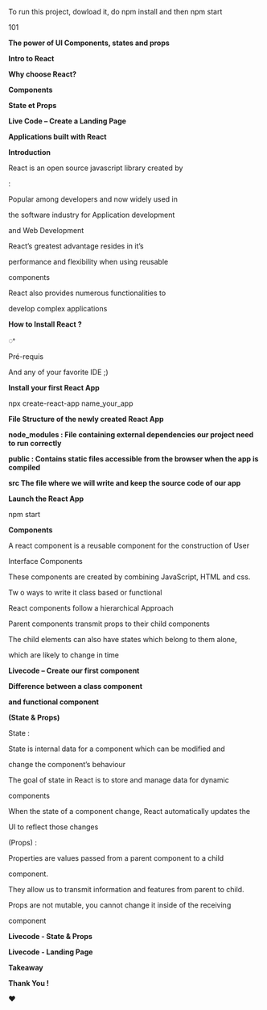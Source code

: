 To run this project, dowload it, do npm install and then npm start
 
 <a name="br1"></a> 

101

**The power of UI Components, states and props**



<a name="br2"></a> 

**Intro to React**

**Why choose React?**

**Components**

**State et Props**

**Live Code – Create a Landing Page**

**Applications built with React**



<a name="br3"></a> 

**Introduction**



<a name="br4"></a> 

React is an open source javascript library created by

:

Popular among developers and now widely used in

the software industry for Application development

and Web Development

React’s greatest advantage resides in it’s

performance and flexibility when using reusable

components

React also provides numerous functionalities to

develop complex applications



<a name="br5"></a> 

**How to Install React ?**

ꢀ



<a name="br6"></a> 

Pré-requis

And any of your favorite IDE ;)



<a name="br7"></a> 

**Install your first React App**

npx create-react-app name\_your\_app



<a name="br8"></a> 

**File Structure of the newly created React App**

**node\_modules : File containing external dependencies our project need to run correctly**

**public : Contains static files accessible from the browser when the app is compiled**

**src The file where we will write and keep the source code of our app**



<a name="br9"></a> 

**Launch the React App**

npm start



<a name="br10"></a> 

**Components**



<a name="br11"></a> 

A react component is a reusable component for the construction of User

Interface Components

These components are created by combining JavaScript, HTML and css.

Tw o ways to write it class based or functional

React components follow a hierarchical Approach

Parent components transmit props to their child components

The child elements can also have states which belong to them alone,

which are likely to change in time



<a name="br12"></a> 



<a name="br13"></a> 

**Livecode – Create our first component**



<a name="br14"></a> 

**Difference between a class component**

**and functional component**



<a name="br15"></a> 

**(State & Props)**



<a name="br16"></a> 

State :

State is internal data for a component which can be modified and

change the component’s behaviour

The goal of state in React is to store and manage data for dynamic

components

When the state of a component change, React automatically updates the

UI to reflect those changes

(Props) :

Properties are values passed from a parent component to a child

component.

They allow us to transmit information and features from parent to child.

Props are not mutable, you cannot change it inside of the receiving

component



<a name="br17"></a> 

**Livecode - State & Props**



<a name="br18"></a> 

**Livecode - Landing Page**



<a name="br19"></a> 

**Takeaway**



<a name="br20"></a> 



<a name="br21"></a> 

**Thank You !**

**❤️**

